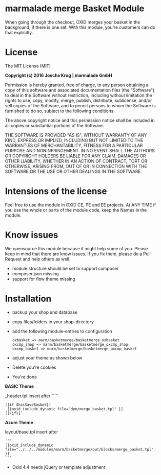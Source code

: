 # marmalade merge Basket Module

When going through the checkout, OXID merges your basket in the background, if there is one set.
With this module, you're customers can do that explicitly.

# License
The MIT License (MIT)

__Copyright (c) 2016 Joscha Krug | marmalade GmbH__

Permission is hereby granted, free of charge, to any person obtaining a copy of this software and associated documentation files (the "Software"), to deal in the Software without restriction, including without limitation the rights to use, copy, modify, merge, publish, distribute, sublicense, and/or sell copies of the Software, and to permit persons to whom the Software is furnished to do so, subject to the following conditions:

The above copyright notice and this permission notice shall be included in all copies or substantial portions of the Software.

THE SOFTWARE IS PROVIDED "AS IS", WITHOUT WARRANTY OF ANY KIND, EXPRESS OR IMPLIED, INCLUDING BUT NOT LIMITED TO THE WARRANTIES OF MERCHANTABILITY, FITNESS FOR A PARTICULAR PURPOSE AND NONINFRINGEMENT. IN NO EVENT SHALL THE AUTHORS OR COPYRIGHT HOLDERS BE LIABLE FOR ANY CLAIM, DAMAGES OR OTHER LIABILITY, WHETHER IN AN ACTION OF CONTRACT, TORT OR OTHERWISE, ARISING FROM, OUT OF OR IN CONNECTION WITH THE SOFTWARE OR THE USE OR OTHER DEALINGS IN THE SOFTWARE.

# Intensions of the license

Feel free to use the module in OXID CE, PE and EE projects. At ANY TIME if you use the whole or parts of the module code, keep the Names in the module.

# Know issues

We opensource this module because it might help some of you. Please keep in mind that there are know issues.
If you fix them, please do a Pull Request and help others as well.

* module structure should be set to support composer
* composer.json missing
* support for flow theme missing

# Installation

* backup your shop and database

* copy files/folders in your shop-directory

* add the following module-entries to configuration
  ```
  oxbasket => marm/basketmerge/basketmerge_oxbasket
  oxcmp_shop => marm/basketmerge/basketmerge_oxcmp_shop
  oxcmp_basket => marm/basketmerge/basketmerge_oxcmp_basket
  ```

* adjust your theme as shown below

* Delete you're cookies

* You're done

__BASIC Theme__

 _header.tpl insert after ``<body>```

 ```
[{if $hasSaveBasket}]
  [{oxid_include_dynamic file="dyn/merge_basket.tpl" }] 
[{/if}]`
```

__Azure Theme__

 layout/base.tpl insert after <body>

    '''
    [{oxid_include_dynamic file="../../../modules/marm/basketmerge/out/blocks/merge_basket.tpl" }]
    ```

- Oxid 4.4 needs jQuery or template adjustment



    
